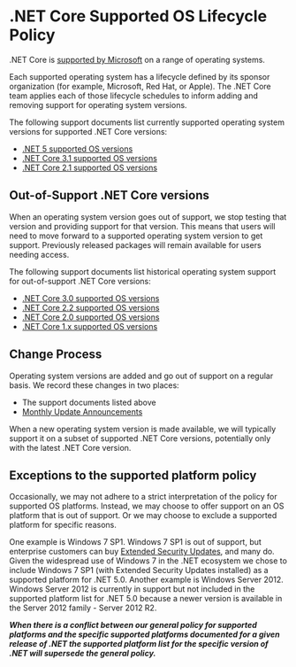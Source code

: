 # .NET Core Supported OS Lifecycle Policy

.NET Core is [supported by Microsoft](microsoft-support.md) on a range of operating systems.

Each supported operating system has a lifecycle defined by its sponsor organization (for example, Microsoft, Red Hat, or Apple). The .NET Core team applies each of those lifecycle schedules to inform adding and removing support for operating system versions.

The following support documents list currently supported operating system versions for supported .NET Core versions:

* [.NET 5 supported OS versions](release-notes/5.0/5.0-supported-os.md)
* [.NET Core 3.1 supported OS versions](release-notes/3.1/3.1-supported-os.md)
* [.NET Core 2.1 supported OS versions](release-notes/2.1/2.1-supported-os.md)

## Out-of-Support .NET Core versions

When an operating system version goes out of support, we stop testing that version and providing support for that version. This means that users will need to move forward to a supported operating system version to get support. Previously released packages will remain available for users needing access.

The following support documents list historical operating system support for out-of-support .NET Core versions:

* [.NET Core 3.0 supported OS versions](release-notes/3.0/3.0-supported-os.md)
* [.NET Core 2.2 supported OS versions](release-notes/2.2/2.2-supported-os.md)
* [.NET Core 2.0 supported OS versions](release-notes/2.0/2.0-supported-os.md)
* [.NET Core 1.x supported OS versions](release-notes/1.0/1.0-supported-os.md)

## Change Process

Operating system versions are added and go out of support on a regular basis. We record these changes in two places:

* The support documents listed above
* [Monthly Update Announcements](https://github.com/dotnet/announcements/labels/Monthly-Update)

When a new operating system version is made available, we will typically support it on a subset of supported .NET Core versions, potentially only with the latest .NET Core version.

## Exceptions to the supported platform policy

Occasionally, we may not adhere to a strict interpretation of the policy for supported OS platforms. Instead, we may choose to offer support on an OS platform that is out of support. Or we may choose to exclude a supported platform for specific reasons.

One example is Windows 7 SP1. Windows 7 SP1 is out of support, but enterprise customers can buy [Extended Security Updates](https://docs.microsoft.com/troubleshoot/windows-client/windows-7-eos-faq/windows-7-extended-security-updates-faq), and many do. Given the widespread use of Windows 7 in the .NET ecosystem we chose to include Windows 7 SP1 (with Extended Security Updates installed) as a supported platform for .NET 5.0. Another example is Windows Server 2012. Windows Server 2012 is currently in support but not included in the supported platform list for .NET 5.0 because a newer version is available in the Server 2012 family - Server 2012 R2.

**_When there is a conflict between our general policy for supported platforms and the specific supported platforms documented for a given release of .NET the supported platform list for the specific version of .NET will supersede the general policy._**
